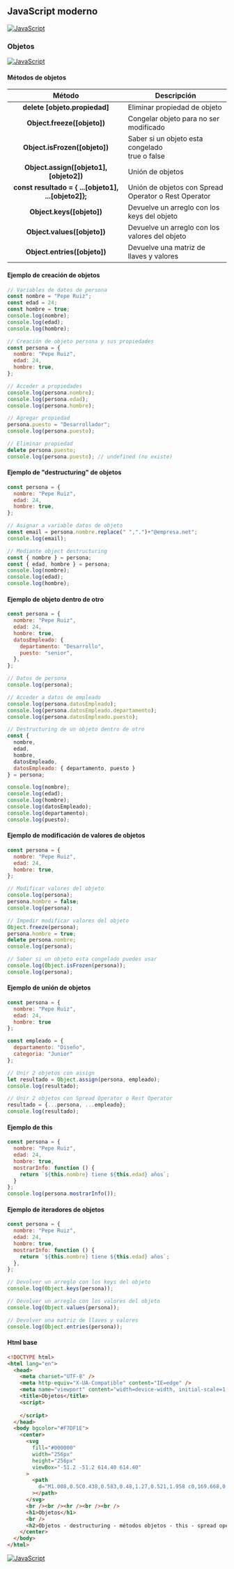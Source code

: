 ## JavaScript moderno
[![JavaScript](https://img.shields.io/badge/JavaScript-F7DF1E?style=for-the-badge&logo=javascript&logoColor=white&labelColor=101010)](https://github.com/Alberto-mt/JavaScript_JQuery/blob/main/JavaScript/Apuntes/index.md)

### Objetos
[![JavaScript](https://img.shields.io/badge/Objetos-c044b8?style=for-the-badge&logo=javascript&logoColor=white&labelColor=101010)](https://github.com/Alberto-mt/JavaScript_JQuery/blob/main/JavaScript/Apuntes/categories/Objetos.md)

#### Métodos de objetos
| Método  | Descripción  |
|:-:|---|
| **delete \[objeto.propiedad\]**  | Eliminar propiedad de objeto  |
| **Object.freeze(\[objeto\])**  | Congelar objeto para no ser modificado  |
| **Object.isFrozen(\[objeto\])**  | Saber si un objeto esta congelado<br>true o false  |
| **Object.assign(\[objeto1\], \[objeto2\])**  | Unión de objetos  |
| **const resultado = { ...\[objeto1\], ...\[objeto2\]};**  | Unión de objetos con Spread Operator o Rest Operator |
| **Object.keys(\[objeto\])**  | Devuelve un arreglo con los keys del objeto  |
| **Object.values(\[objeto\])**  | Devuelve un arreglo con los valores del objeto  |
| **Object.entries(\[objeto\])**  | Devuelve una matriz de llaves y valores  |

#### Ejemplo de creación de objetos
```js
// Variables de datos de persona
const nombre = "Pepe Ruiz";
const edad = 24;
const hombre = true;
console.log(nombre);
console.log(edad);
console.log(hombre);

// Creación de objeto persona y sus propiedades
const persona = {
  nombre: "Pepe Ruiz",
  edad: 24,
  hombre: true,
};

// Acceder a propiedades
console.log(persona.nombre);
console.log(persona.edad);
console.log(persona.hombre);

// Agregar propiedad
persona.puesto = "Desarrollador";
console.log(persona.puesto);

// Eliminar propiedad
delete persona.puesto;
console.log(persona.puesto); // undefined (no existe)
```

#### Ejemplo de "destructuring" de objetos
```js
const persona = {
  nombre: "Pepe Ruiz",
  edad: 24,
  hombre: true,
};

// Asignar a variable datos de objeto
const email = persona.nombre.replace(" ",".")+"@empresa.net";
console.log(email);

// Mediante object destructuring
const { nombre } = persona;
const { edad, hombre } = persona;
console.log(nombre);
console.log(edad);
console.log(hombre);
```
#### Ejemplo de objeto dentro de otro
```js
const persona = {
  nombre: "Pepe Ruiz",
  edad: 24,
  hombre: true,
  datosEmpleado: {
    departamento: "Desarrollo",
    puesto: "senior",
  },
};

// Datos de persona
console.log(persona);

// Acceder a datos de empleado
console.log(persona.datosEmpleado);
console.log(persona.datosEmpleado.departamento);
console.log(persona.datosEmpleado.puesto);

// Destructuring de un objeto dentro de otro
const {
  nombre,
  edad,
  hombre,
  datosEmpleado,
  datosEmpleado: { departamento, puesto }
} = persona;

console.log(nombre);
console.log(edad);
console.log(hombre);
console.log(datosEmpleado);
console.log(departamento);
console.log(puesto);
```
#### Ejemplo de modificación de valores de objetos
```js
const persona = {
  nombre: "Pepe Ruiz",
  edad: 24,
  hombre: true,
};

// Modificar valores del objeto
console.log(persona);
persona.hombre = false;
console.log(persona);

// Impedir modificar valores del objeto
Object.freeze(persona);
persona.hombre = true;
delete persona.nombre;
console.log(persona);

// Saber si un objeto esta congelado puedes usar
console.log(Object.isFrozen(persona));
console.log(persona);
```

#### Ejemplo de unión de objetos
```js
const persona = {
  nombre: "Pepe Ruiz",
  edad: 24,
  hombre: true
};

const empleado = {
  departamento: "Diseño",
  categoria: "Junior"
};

// Unir 2 objetos con assign
let resultado = Object.assign(persona, empleado);
console.log(resultado);

// Unir 2 objetos con Spread Operator o Rest Operator
resultado = {...persona, ...empleado};
console.log(resultado);
```
#### Ejemplo de this
```js
const persona = {
  nombre: "Pepe Ruiz",
  edad: 24,
  hombre: true,
  mostrarInfo: function () {
    return `${this.nombre} tiene ${this.edad} años`;
  }
};
console.log(persona.mostrarInfo());
```

#### Ejemplo de iteradores de objetos
```js
const persona = {
  nombre: "Pepe Ruiz",
  edad: 24,
  hombre: true,
  mostrarInfo: function () {
    return `${this.nombre} tiene ${this.edad} años`;
  },
};

// Devolver un arreglo con los keys del objeto
console.log(Object.keys(persona));

// Devolver un arreglo con los valores del objeto
console.log(Object.values(persona));

// Devolver una matriz de llaves y valores
console.log(Object.entries(persona));
```

#### Html base
```html
<!DOCTYPE html>
<html lang="en">
  <head>
    <meta charset="UTF-8" />
    <meta http-equiv="X-UA-Compatible" content="IE=edge" />
    <meta name="viewport" content="width=device-width, initial-scale=1.0" />
    <title>Objetos</title>
    <script>
      
    </script>
  </head>
  <body bgcolor="#F7DF1E">
    <center>
      <svg
        fill="#000000"
        width="256px"
        height="256px"
        viewBox="-51.2 -51.2 614.40 614.40"
      >
        <path
          d="M1.008,0.5C0.438,0.583,0.48,1.27,0.521,1.958 c0,169.668,0,339.31,0,508.974c169.364,1.135,340.808,0.162,510.979,0.486c0-170.309,0-340.61,0-510.918 C341.342,0.5,171.167,0.5,1.008,0.5z M259.893,452.167c-11.822,11.919-30.478,18.938-53.429,18.938 c-37.643,0-58.543-18.34-71.884-43.711c12.842-8.2,25.966-16.122,39.344-23.795c5.456,15.262,23.886,32.42,44.683,21.857 c13.183-6.699,11.661-27.01,11.661-49.054c0-45.773,0-98.578,0-139.872c-0.042-0.688-0.083-1.375,0.482-1.458 c15.707,0,31.413,0,47.116,0c0,36.788,0,78.402,0,117.529C277.866,395.199,280.91,430.988,259.893,452.167z M470.696,409.917 c-2.674,39.884-35.243,61.063-79.17,61.188c-43.062,0.124-70.624-19.013-87.433-48.567c12.085-8.317,25.778-15.017,38.375-22.822 c10.08,15.761,27.537,30.91,53.429,28.652c16.131-1.406,34.856-14.555,24.285-34.482c-5.127-9.66-17.516-14.567-28.656-19.425 c-35.352-15.424-76.828-29.571-72.861-84.992c1.327-18.514,9.852-31.525,20.889-40.796c11.311-9.5,26.46-15.867,46.629-16.511 c36.629-1.173,56.723,15.12,70.429,37.884c-11.664,8.891-24.514,16.608-37.401,24.281c-4.229-12.995-24.644-25.658-41.772-17.969 c-7.789,3.493-14.788,13.761-10.684,26.224c3.66,11.115,18.589,17.199,30.599,22.344 C433.706,340.486,474.331,355.693,470.696,409.917z"
        ></path>
      </svg>
      <br /><br /><hr /><br /><br />
      <h1>Objetos</h1>
      <br />
      <h2>Objetos - destructuring - métodos objetos - this - spread operator</h2>
    </center>
  </body>
</html>
```

[![JavaScript](https://img.shields.io/badge/Objetos-c044b8?style=for-the-badge&label=&#9650;&logoColor=white&labelColor=101010)](https://github.com/Alberto-mt/JavaScript_JQuery/blob/main/JavaScript/Apuntes/categories/Objetos.md)
